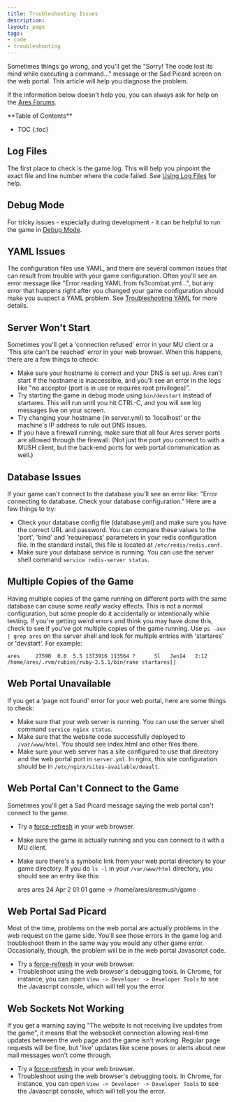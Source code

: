 ```yaml
---
title: Troubleshooting Issues
description: 
layout: page
tags:
- code
- troubleshooting
---
```


Sometimes things go wrong, and you'll get the "Sorry! The code lost its mind while executing a command..." message or the Sad Picard screen on the web portal.  This article will help you diagnose the problem.

If the information below doesn't help you, you can always ask for help on the [Ares Forums](/feedback.html).

<div id="inline_toc" markdown="1">
**Table of Contents**

* TOC
{:toc}
</div>

## Log Files

The first place to check is the game log.  This will help you pinpoint the exact file and line number where the code failed.  See [Using Log Files](/tutorials/code/logs.html) for help.

## Debug Mode

For tricky issues - especially during development - it can be helpful to run the game in [Debug Mode](/tutorials/code/debug-mode.html).

## YAML Issues

The configuration files use YAML, and there are several common issues that can result from trouble with your game configuration.  Often you'll see an error message like "Error reading YAML from fs3combat.yml...", but any error that happens right after you changed your game configuration should make you suspect a YAML problem.  See [Troubleshooting YAML](/tutorials/code/troubleshooting-yaml.html) for more details.

## Server Won't Start

Sometimes you'll get a 'connection refused' error in your MU client or a 'This site can't be reached' error in your web browser.  When this happens, there are a few things to check:

* Make sure your hostname is correct and your DNS is set up.  Ares can't start if the hostname is inaccessible, and you'll see an error in the logs like "no acceptor (port is in use or requires root privileges)".
* Try starting the game in debug mode using `bin/devstart` instead of startares.  This will run until you hit CTRL-C, and you will see log messages live on your screen.
* Try changing your hostname (in server.yml) to 'localhost' or the machine's IP address to rule out DNS issues.
* If you have a firewall running, make sure that all four Ares server ports are allowed through the firewall.  (Not just the port you connect to with a MUSH client, but the back-end ports for web portal communication as well.)

## Database Issues

If your game can't connect to the database you'll see an error like:  "Error connecting to database. Check your database configuration."   Here are a few things to try:

* Check your database config file (database.yml) and make sure you have the correct URL and password.  You can compare these values to the 'port', 'bind' and 'requirepass' parameters in your redis configuration file.   In the standard install, this file is located at `/etc/redis/redis.conf`.
* Make sure your database service is running.  You can use the server shell command `service redis-server status`.

## Multiple Copies of the Game

Having multiple copies of the game running on different ports with the same database can cause some *really* wacky effects.  This is not a normal configuration, but some people do it accidentally or intentionally while testing.  If you're getting weird errors and think you may have done this, check to see if you've got multiple copies of the game running.  Use `ps -aux | grep ares` on the server shell and look for multiple entries with 'startares' or 'devstart'.  For example:

    ares     27590  0.0  5.5 1373916 113564 ?      Sl   Jan14   2:12 /home/ares/.rvm/rubies/ruby-2.5.1/bin/rake startares[]

## Web Portal Unavailable

If you get a 'page not found' error for your web portal, here are some things to check:

* Make sure that your web server is running.  You can use the server shell command `service nginx status`.
* Make sure that the website code successfully deployed to `/var/www/html`.  You should see index.html and other files there.
* Make sure your web server has a site configured to use that directory and the web portal port in `server.yml`.  In nginx, this site configuration should be in `/etc/nginx/sites-available/deault`.

## Web Portal Can't Connect to the Game

Sometimes you'll get a Sad Picard message saying the web portal can't connect to the game.  

* Try a [force-refresh](https://en.wikipedia.org/wiki/Wikipedia:Bypass_your_cache) in your web browser.  
* Make sure the game is actually running and you can connect to it with a MU client.
* Make sure there's a symbolic link from your web portal directory to your game directory.  If you do `ls -l` in your `/var/www/html` directory, you should see an entry like this: 

    ares ares   24 Apr  2 01:01 game -> /home/ares/aresmush/game

## Web Portal Sad Picard

Most of the time, problems on the web portal are actually problems in the web request on the game side.  You'll see those errors in the game log and troubleshoot them in the same way you would any other game error.   Occasionally, though, the problem will be in the web portal Javascript code.  

* Try a [force-refresh](https://en.wikipedia.org/wiki/Wikipedia:Bypass_your_cache) in your web browser.  
* Troubleshoot using the web browser's debugging tools.  In Chrome, for instance, you can open `View -> Developer -> Developer Tools` to see the Javascript console, which will tell you the error.

## Web Sockets Not Working

If you get a warning saying "The website is not receiving live updates from the game", it means that the websocket connection allowing real-time updates between the web page and the game isn't working.  Regular page requests will be fine, but 'live' updates like scene poses or alerts about new mail messages won't come through.

* Try a [force-refresh](https://en.wikipedia.org/wiki/Wikipedia:Bypass_your_cache) in your web browser.  
* Troubleshoot using the web browser's debugging tools.  In Chrome, for instance, you can open `View -> Developer -> Developer Tools` to see the Javascript console, which will tell you the error.
